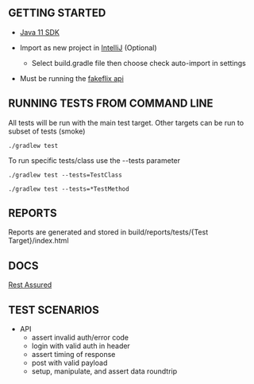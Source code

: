 ## GETTING STARTED

* [Java 11 SDK](http://www.oracle.com/technetwork/java/javase/downloads/index.html)

* Import as new project in [IntelliJ](https://www.jetbrains.com/idea/download) (Optional)
	* Select build.gradle file then choose check auto-import in settings

* Must be running the [fakeflix api](https://bitbucket.org/slalom-consulting/fakeflix-api/src/master/)

## RUNNING TESTS FROM COMMAND LINE

All tests will be run with the main test target.  Other targets can be run to subset of tests (smoke)

```./gradlew test```

To run specific tests/class use the --tests parameter

```./gradlew test --tests=TestClass```

```./gradlew test --tests=*TestMethod```

## REPORTS

Reports are generated and stored in build/reports/tests/{Test Target}/index.html

## DOCS

[Rest Assured](https://github.com/rest-assured/rest-assured/wiki/Usage)

## TEST SCENARIOS

* API
	* assert invalid auth/error code
	* login with valid auth in header
	* assert timing of response
	* post with valid payload
	* setup, manipulate, and assert data roundtrip